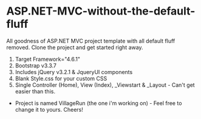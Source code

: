 # ASP.NET-MVC-without-the-default-fluff
All goodness of ASP.NET MVC project template with all default fluff removed. Clone the project and get started right away.

1. Target Framework="4.6.1"
2. Bootstrap v3.3.7
3. Includes jQuery v3.2.1 & JqueryUI components
4. Blank Style.css for your custom CSS
5. Single Controller (Home), View (Index), _Viewstart & _Layout - Can't get easier than this.

* Project is named VillageRun (the one i'm working on) - Feel free to change it to yours. Cheers!
